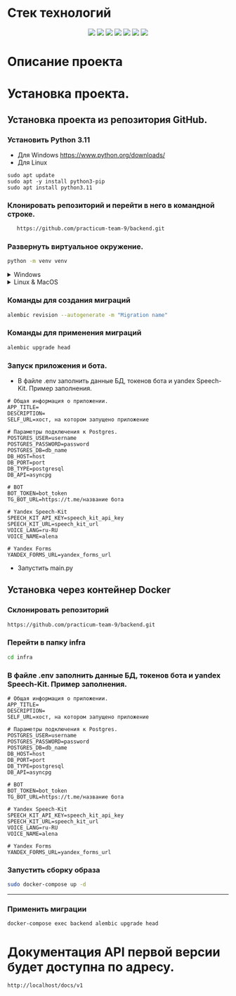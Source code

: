 # Стек технологий
<div id="badges" align="center">
  <img src="https://img.shields.io/badge/Python%203.11-FFD43B?style=for-the-badge&logo=python&logoColor=blue"/>
  <img src="https://img.shields.io/badge/FastAPI%20-white?style=for-the-badge&logo=fastapi&"/>
  <img src="https://img.shields.io/badge/PostgreSQL-316192?style=for-the-badge&logo=postgresql&logoColor=white"/>
  <img src="https://img.shields.io/badge/Docker-2CA5E0?style=for-the-badge&logo=docker&logoColor=white"/>
  <img src="https://img.shields.io/badge/Nginx-009639?style=for-the-badge&logo=nginx&logoColor=white"/>
  <img src="https://img.shields.io/badge/GitHub-100000?style=for-the-badge&logo=github&logoColor=white"/>
  <img src="https://img.shields.io/badge/Aiogram-black?style=for-the-badge&logo=aiogram&logoColor=white"/>
</div>

# Описание проекта


# Установка проекта.

## Установка проекта из репозитория  GitHub.
### Установить Python 3.11
- Для Windows https://www.python.org/downloads/
- Для Linux 
```
sudo apt update
sudo apt -y install python3-pip
sudo apt install python3.11
``` 
### Клонировать репозиторий и перейти в него в командной строке.
```bash
   https://github.com/practicum-team-9/backend.git
``` 
###  Развернуть виртуальное окружение.
```bash
python -m venv venv

``` 
<details>
  <summary>Windows</summary>

```bash
    venv\Scripts\activate.bat
``` 
</details>
<details>
  <summary>Linux & MacOS</summary>

```bash
    source venv/bin/activate
``` 
</details>

### Команды для создания миграций
```bash
alembic revision --autogenerate -m "Migration name"
``` 
### Команды для применения миграций
```bash
alembic upgrade head
```
### Запуск приложения и бота.
- В файле .env заполнить данные БД, токенов бота и yandex Speech-Kit. Пример заполнения.
```
# Общая информация о приложении.
APP_TITLE=
DESCRIPTION=
SELF_URL=хост, на котором запущено приложение

# Параметры подключения к Postgres.
POSTGRES_USER=username 
POSTGRES_PASSWORD=password
POSTGRES_DB=db_name
DB_HOST=host
DB_PORT=port
DB_TYPE=postgresql
DB_API=asyncpg

# BOT
BOT_TOKEN=bot_token
TG_BOT_URL=https://t.me/название бота

# Yandex Speech-Kit
SPEECH_KIT_API_KEY=speech_kit_api_key
SPEECH_KIT_URL=speech_kit_url
VOICE_LANG=ru-RU
VOICE_NAME=alena

# Yandex Forms
YANDEX_FORMS_URL=yandex_forms_url
``` 
- Запустить main.py

## Установка через контейнер Docker
### Склонировать репозиторий
```bash
https://github.com/practicum-team-9/backend.git
``` 
### Перейти в папку infra
```bash
cd infra
``` 
### В файле .env заполнить данные БД, токенов бота и yandex Speech-Kit. Пример заполнения.
```
# Общая информация о приложении.
APP_TITLE=
DESCRIPTION=
SELF_URL=хост, на котором запущено приложение

# Параметры подключения к Postgres.
POSTGRES_USER=username 
POSTGRES_PASSWORD=password
POSTGRES_DB=db_name
DB_HOST=host
DB_PORT=port
DB_TYPE=postgresql
DB_API=asyncpg

# BOT
BOT_TOKEN=bot_token
TG_BOT_URL=https://t.me/название бота

# Yandex Speech-Kit
SPEECH_KIT_API_KEY=speech_kit_api_key
SPEECH_KIT_URL=speech_kit_url
VOICE_LANG=ru-RU
VOICE_NAME=alena

# Yandex Forms
YANDEX_FORMS_URL=yandex_forms_url
``` 
### Запустить сборку образа
```bash
sudo docker-compose up -d
``` 

---

### Применить миграции
```bash
docker-compose exec backend alembic upgrade head
``` 
# Документация API первой версии будет доступна по адресу.
```
http://localhost/docs/v1
``` 
